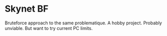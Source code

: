 # Skynet BF
Bruteforce approach to the same problematique. A hobby project.
Probably unviable. But want to try current PC limits.

